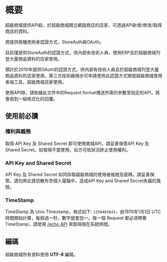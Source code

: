 概要
====

超級商城提供API給，於超級商城開立網路商店的店家，可透過API新增/修改/取得商店的資料。

將提供兩種使用者認證方式，StoreAuth與OAuth。

目前僅提供StoreAuth的認證方式，供內部有技術人員，使用ERP且於超級商城刊登大量商品資料的店家使用。

預計於2010年提供OAuth的認證方式，供內部有技術人員且於超級商城刊登大量商品資料的店家使用。第三方技術廠商亦可申請使用此認證方式開發超級商城使用者端工具，超級商城店家使用。

使用API時，請依據此文件中的Request format傳送所需的參數至指定的API，將會收到一組格式化的回覆。

使用前必讀
----------

### 權利與義務

取得 API Key 及 Shared Secret 即可使用商城API，請妥善保管API Key 及 Shared Secret。如發現不當使用，站方可依狀況終止使用權利。

### API Key and Shared Secret

API Key 及 Shared Secret 如同存取超級商城的使用者帳號及密碼，請妥善保管。請勿將此資訊散布至個人電腦中，造成API Key and Shared Secret失竊的風險。

### TimeStamp

TimeStamp 為 Unix Timestamp，格式如下: `1256483643`，由1970年1月1日 UTC 時間開始計算，每經過一秒，數字就會加一。每一個 Request 都必須帶著 TimeStamp，請使用 [/echo API](api/echo.md) 來取得現在系統時間。

編碼
----

超級商城所有資料使用 **UTF-8** 編碼。
